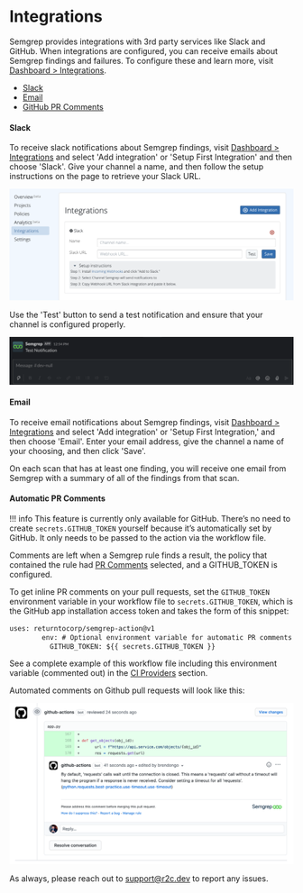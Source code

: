 # Integrations

Semgrep provides integrations with 3rd party services like Slack and GitHub. When integrations are configured, you can receive emails about Semgrep findings and failures. To configure these and learn more, visit [Dashboard > Integrations](https://semgrep.dev/manage/notifications).

- [Slack](#slack-notifications)
- [Email](#email-notifications)
- [GitHub PR Comments](#automatic-pr-comments)

#### Slack

To receive slack notifications about Semgrep findings, visit [Dashboard > Integrations](https://semgrep.dev/manage/notifications) and select 'Add integration' or 'Setup First Integration' and then choose 'Slack'. Give your channel a name, and then follow the setup instructions on the page to retrieve your Slack URL. 

![An empty Slack channel integration that still needs to be filled in](img/notification-setup.png "An empty Slack channel integration that still needs to be filled in")

Use the 'Test' button to send a test notification and ensure that your channel is configured properly.

![A correctly configured Slack webhook will send a notification like this](img/test-notification.png "Correctly configured webhook will send a notification like this")

#### Email

To receive email notifications about Semgrep findings, visit [Dashboard > Integrations](https://semgrep.dev/manage/notifications) and select 'Add integration' or 'Setup First Integration,' and then choose 'Email'. Enter your email address, give the channel a name of your choosing, and then click 'Save'.

On each scan that has at least one finding, you will receive one email from Semgrep with a summary of all of the findings from that scan.

#### Automatic PR Comments

!!! info
    This feature is currently only available for GitHub. There’s no need to create `secrets.GITHUB_TOKEN` yourself because it’s automatically set by GitHub. It only needs to be passed to the action via the workflow file.

Comments are left when a Semgrep rule finds a result, the policy that contained the rule had [PR Comments](managing-policy.md#changing-policy-actions) selected, and a GITHUB_TOKEN is configured.

To get inline PR comments on your pull requests, set the `GITHUB_TOKEN` environment variable in your workflow file to `secrets.GITHUB_TOKEN`, which is the GitHub app installation access token and takes the form of this snippet:

```
uses: returntocorp/semgrep-action@v1
        env: # Optional environment variable for automatic PR comments
          GITHUB_TOKEN: ${{ secrets.GITHUB_TOKEN }}
```

See a complete example of this workflow file including this environment variable (commented out) in the [CI Providers](providers.md) section.

Automated comments on Github pull requests will look like this:

![Github Pull Request Comment](img/semgrep-pull-request.png "Comments on Github Pull Request")

As always, please reach out to [support@r2c.dev](mailto:support@r2c.dev) to report any issues.
<br /><br />